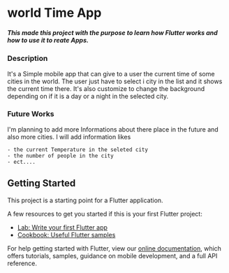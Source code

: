 # world Time App

##### This made this project with the purpose to learn how Flutter works and how to use it to reate Apps.

### Description

It's a Simple mobile app that can give to a user the current time of some cities in the world. The user just have to select i city in the list and it shows the current time there.
It's also customize to change the background depending on if it is a day or a night in the selected city.

### Future Works

I'm planning to add more Informations about there place in the future and also more cities. I will add information likes

    - the current Temperature in the seleted city
    - the number of people in the city
    - ect....

## Getting Started

This project is a starting point for a Flutter application.

A few resources to get you started if this is your first Flutter project:

- [Lab: Write your first Flutter app](https://flutter.dev/docs/get-started/codelab)
- [Cookbook: Useful Flutter samples](https://flutter.dev/docs/cookbook)

For help getting started with Flutter, view our
[online documentation](https://flutter.dev/docs), which offers tutorials,
samples, guidance on mobile development, and a full API reference.
